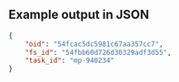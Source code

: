 

## Example output in JSON

```json
{
    "oid": "54fcac5dc5981c67aa357cc7", 
    "fs_id": "54fbb60d726d30329adf3d55", 
    "task_id": "mp-940234"
}
```

